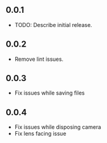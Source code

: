 ## 0.0.1

* TODO: Describe initial release.

## 0.0.2

* Remove lint issues.


## 0.0.3

* Fix issues while saving files


## 0.0.4

* Fix issues while disposing camera
* Fix lens facing issue